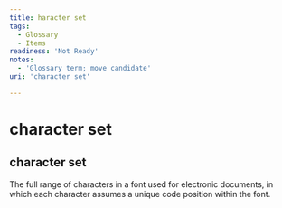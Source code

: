 ```yaml
---
title: haracter set
tags:
  - Glossary
  - Items
readiness: 'Not Ready'
notes:
  - 'Glossary term; move candidate'
uri: 'character set'

---
```

# character set

## character set

The full range of characters in a font used for electronic documents, in which each character assumes a unique code position within the font.

